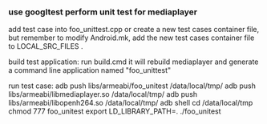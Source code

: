 ### use googltest perform unit test for mediaplayer ###
add test case into foo_unittest.cpp or create a new test cases container file, but remember to modify Android.mk,
add the new test cases container file to LOCAL_SRC_FILES .

build test application:
    run build.cmd
    it will rebuild mediaplayer and generate a command line application named "foo_unittest" 

run test case:
    adb push libs/armeabi/foo_unitest /data/local/tmp/
    adb push libs/armeabi/libmediaplayer.so /data/local/tmp/
    adb push libs/armeabi/libopenh264.so /data/local/tmp/
    adb shell
    cd /data/local/tmp
    chmod 777 foo_unitest
    export LD_LIBRARY_PATH=.
    ./foo_unitest

    